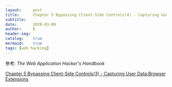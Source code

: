 ```yaml
---
layout:		post
title:		Chapter 5 Bypassing Client-Side Controls(4) - Capturing User Data:Browser Extensions
subtitle:
date:		2020-03-09
author:		D
header-img:
catalog:	true
mermaid:	true
tags: [web hacking]
---
```


参考: *The Web Application Hacker's Handbook*




[Chapter 5 Bypassing Client-Side Controls(3) - Capturing User Data:Browser Extensions](https://dm116.github.io/2020/03/08/bypassing-client-side-controls_3/)

